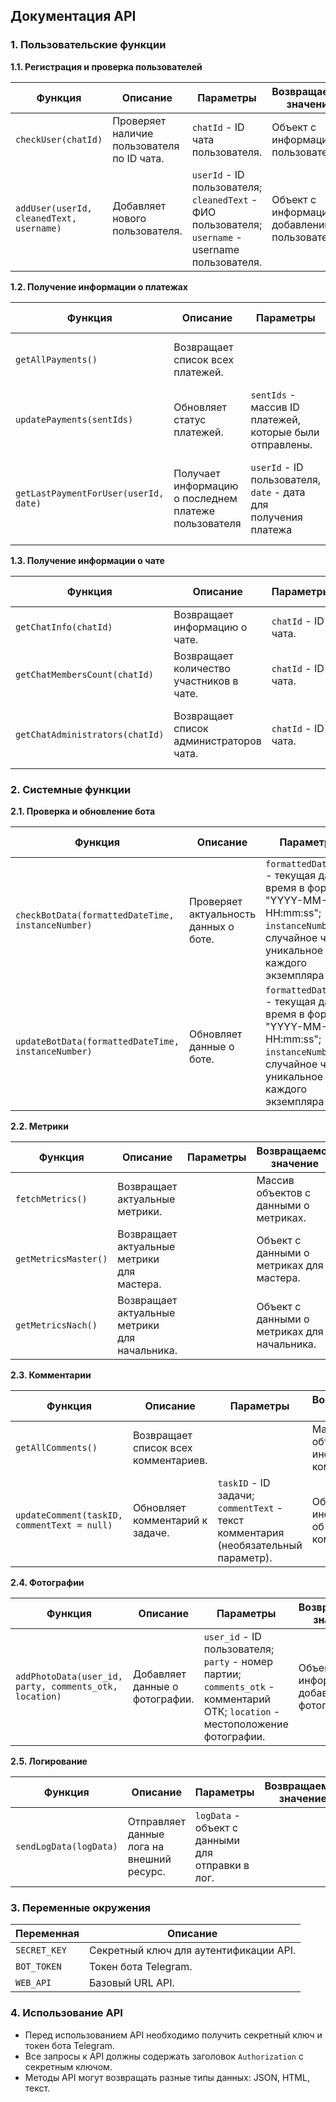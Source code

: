 ## Документация API

### 1. Пользовательские функции

**1.1. Регистрация и проверка пользователей**

| Функция                                  | Описание                                   | Параметры                                                                                         | Возвращаемое значение                           |
|------------------------------------------|--------------------------------------------|---------------------------------------------------------------------------------------------------|-------------------------------------------------|
| `checkUser(chatId)`                      | Проверяет наличие пользователя по ID чата. | `chatId` - ID чата пользователя.                                                                  | Объект с информацией о пользователе.            |
| `addUser(userId, cleanedText, username)` | Добавляет нового пользователя.             | `userId` - ID пользователя; `cleanedText` - ФИО пользователя; `username` - username пользователя. | Объект с информацией о добавлении пользователя. |

**1.2. Получение информации о платежах**

| Функция                               | Описание                                             | Параметры                                                       | Возвращаемое значение                                                      |
|---------------------------------------|------------------------------------------------------|-----------------------------------------------------------------|----------------------------------------------------------------------------|
| `getAllPayments()`                    | Возвращает список всех платежей.                     |                                                                 | Массив объектов с информацией о платежах.                                  |
| `updatePayments(sentIds)`             | Обновляет статус платежей.                           | `sentIds` - массив ID платежей, которые были отправлены.        | Объект с информацией об обновлении статуса платежей.                       |
| `getLastPaymentForUser(userId, date)` | Получает информацию о последнем платеже пользователя | `userId` - ID пользователя, `date` - дата для получения платежа | Объект с информацией о последнем платеже, или `null` если платеж не найден |

**1.3. Получение информации о чате**

| Функция                         | Описание                                 | Параметры           | Возвращаемое значение                                  |
|---------------------------------|------------------------------------------|---------------------|--------------------------------------------------------|
| `getChatInfo(chatId)`           | Возвращает информацию о чате.            | `chatId` - ID чата. | Объект с информацией о чате.                           |
| `getChatMembersCount(chatId)`   | Возвращает количество участников в чате. | `chatId` - ID чата. | Число участников в чате.                               |
| `getChatAdministrators(chatId)` | Возвращает список администраторов чата.  | `chatId` - ID чата. | Массив объектов с информацией об администраторах чата. |

### 2. Системные функции

**2.1. Проверка и обновление бота**

| Функция                                            | Описание                              | Параметры                                                                                                                                               | Возвращаемое значение                                      |
|----------------------------------------------------|---------------------------------------|---------------------------------------------------------------------------------------------------------------------------------------------------------|------------------------------------------------------------|
| `checkBotData(formattedDateTime, instanceNumber)`  | Проверяет актуальность данных о боте. | `formattedDateTime` - текущая дата и время в формате "YYYY-MM-DD HH:mm:ss"; `instanceNumber` - случайное число, уникальное для каждого экземпляра бота. | Объект с информацией о последнем обновлении данных о боте. |
| `updateBotData(formattedDateTime, instanceNumber)` | Обновляет данные о боте.              | `formattedDateTime` - текущая дата и время в формате "YYYY-MM-DD HH:mm:ss"; `instanceNumber` - случайное число, уникальное для каждого экземпляра бота. | Объект с информацией об успешном обновлении данных о боте. |

**2.2. Метрики**

| Функция              | Описание                                      | Параметры | Возвращаемое значение                       |
|----------------------|-----------------------------------------------|-----------|---------------------------------------------|
| `fetchMetrics()`     | Возвращает актуальные метрики.                |           | Массив объектов с данными о метриках.       |
| `getMetricsMaster()` | Возвращает актуальные метрики для мастера.    |           | Объект с данными о метриках для мастера.    |
| `getMetricsNach()`   | Возвращает актуальные метрики для начальника. |           | Объект с данными о метриках для начальника. |

**2.3. Комментарии**

| Функция                                     | Описание                             | Параметры                                                                          | Возвращаемое значение                           |
|---------------------------------------------|--------------------------------------|------------------------------------------------------------------------------------|-------------------------------------------------|
| `getAllComments()`                          | Возвращает список всех комментариев. |                                                                                    | Массив объектов с информацией о комментариях.   |
| `updateComment(taskID, commentText = null)` | Обновляет комментарий к задаче.      | `taskID` - ID задачи; `commentText` - текст комментария (необязательный параметр). | Объект с информацией об обновлении комментария. |

**2.4. Фотографии**

| Функция                                                | Описание                       | Параметры                                                                                                                      | Возвращаемое значение                         |
|--------------------------------------------------------|--------------------------------|--------------------------------------------------------------------------------------------------------------------------------|-----------------------------------------------|
| `addPhotoData(user_id, party, comments_otk, location)` | Добавляет данные о фотографии. | `user_id` - ID пользователя; `party` - номер партии; `comments_otk` - комментарий ОТК; `location` - местоположение фотографии. | Объект с информацией о добавлении фотографии. |

**2.5. Логирование**

| Функция                | Описание                                  | Параметры                                        | Возвращаемое значение |
|------------------------|-------------------------------------------|--------------------------------------------------|-----------------------|
| `sendLogData(logData)` | Отправляет данные лога на внешний ресурс. | `logData` - объект с данными для отправки в лог. |                       |

### 3. Переменные окружения

| Переменная   | Описание                               |
|--------------|----------------------------------------|
| `SECRET_KEY` | Секретный ключ для аутентификации API. |
| `BOT_TOKEN`  | Токен бота Telegram.                   |
| `WEB_API`    | Базовый URL API.                       |

### 4. Использование API

* Перед использованием API необходимо получить секретный ключ и токен бота Telegram.
* Все запросы к API должны содержать заголовок `Authorization` с секретным ключом.
* Методы API могут возвращать разные типы данных: JSON, HTML, текст.



